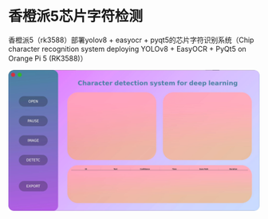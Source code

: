 # 香橙派5芯片字符检测
香橙派5（rk3588）部署yolov8 + easyocr + pyqt5的芯片字符识别系统（Chip character recognition system deploying YOLOv8 + EasyOCR + PyQt5 on Orange Pi 5 (RK3588)）
<!-- PROJECT SHIELDS -->
<p align="center">
  <a href="https://github.com/shaojintian/Best_README_template/">
    <img src="images/ui.png" alt="Logo" >
  </a>


